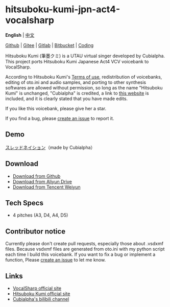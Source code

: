 # hitsuboku-kumi-jpn-act4-vocalsharp

**English** | [中文](README_zh.md)

[Github](https://github.com/oxygen-dioxide/hitsuboku-kumi-jpn-act4-vocalsharp) | 
[Gitee](https://gitee.com/oxygendioxide/hitsuboku-kumi-jpn-act4-vocalsharp) | 
[Gitlab](https://gitlab.com/oxygen-dioxide/hitsuboku-kumi-jpn-act4-vocalsharp) | 
[Bitbucket](https://bitbucket.org/oxygendioxide/hitsuboku-kumi-jpn-act4-vocalsharp) |
[Coding](https://oxygen-dioxide.coding.net/public/1/hitsuboku-kumi-jpn-act4-vocalsharp/git/files)

Hitsuboku Kumi (筆墨クミ) is a UTAU virtual singer developed by Cubialpha. This project ports Hitsuboku Kumi Japanese Act4 VCV voicebank to VocalSharp.

According to Hitsuboku Kumi's [Terms of use](https://cubialpha.wixsite.com/koomstar/character), redistribution of voicebanks, editing of oto.ini and audio samples, and porting to other synthesis softwares are allowed without permission, so long as the name "Hitsuboku Kumi" is unchanged, "Cubialpha" is credited, a link to [this website](https://cubialpha.wixsite.com/koomstar) is included, and it is clearly stated that you have made edits.

If you like this voicebank, please give her a star.

If you find a bug, please [create an issue](https://github.com/oxygen-dioxide/hitsuboku-kumi-jpn-act4-vocalsharp/issues/new) to report it.

## Demo
[スレッドネイション](https://www.bilibili.com/video/av765459311)（made by Cubialpha）

##  Download
- [Download from Github](https://github.com/oxygen-dioxide/hitsuboku-kumi-chn-vocalsharp/releases)
- [Download from Aliyun Drive](https://www.aliyundrive.com/s/WgxsQyzNQW9)
- [Download from Tencent Weiyun](https://share.weiyun.com/qc1I39yh)

## Tech Specs
- 4 pitches (A3, D4, A4, D5)

## Contributor notice
Currently please don't create pull requests, especially those about .vsdxmf files. Because vsdxmf files are generated from oto.ini with my python script each time I build this voicebank. If you want to fix a bug or implement a function, Please [create an issue](https://github.com/oxygen-dioxide/hitsuboku-kumi-jpn-act4-vocalsharp/issues/new) to let me know.

## Links
- [VocalSharp official site](http://vocalsharp.com/)
- [Hitsuboku Kumi official site](https://cubialpha.wixsite.com/koomstar)
- [Cubialpha's bilibili channel](https://space.bilibili.com/522152972)
